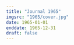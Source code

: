 ```yaml
---
title: "Journal 1965"
imgsrc: "1965/cover.jpg"
date: 1965-01-01
enddate: 1965-12-31
draft: false
---
```

